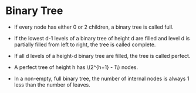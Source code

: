 # Binary Tree

- If every node has either 0 or 2 children, a binary tree is called full.
- If the lowest d-1 levels of a binary tree of height d are filled and
level d is partially filled from left to right, the tree is called
complete.
- If all d levels of a height-d binary tree are filled, the tree is called
perfect.

- A perfect tree of height h has \\(2^{h+1} - 1\\) nodes.

- In a non-empty, full binary tree, the number of internal nodes is always 1 less
than the number of leaves.
